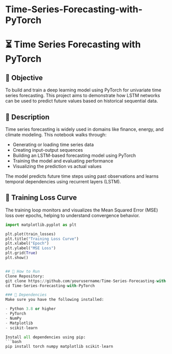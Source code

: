 # Time-Series-Forecasting-with-PyTorch

# ⏳ Time Series Forecasting with PyTorch

## 🎯 Objective
To build and train a deep learning model using PyTorch for univariate time series forecasting. This project aims to demonstrate how LSTM networks can be used to predict future values based on historical sequential data.

## 📄 Description
Time series forecasting is widely used in domains like finance, energy, and climate modeling. This notebook walks through:
- Generating or loading time series data
- Creating input-output sequences
- Building an LSTM-based forecasting model using PyTorch
- Training the model and evaluating performance
- Visualizing the prediction vs actual values

The model predicts future time steps using past observations and learns temporal dependencies using recurrent layers (LSTM).

## 🧪 Training Loss Curve

The training loop monitors and visualizes the Mean Squared Error (MSE) loss over epochs, helping to understand convergence behavior.

```python
import matplotlib.pyplot as plt

plt.plot(train_losses)
plt.title("Training Loss Curve")
plt.xlabel("Epoch")
plt.ylabel("MSE Loss")
plt.grid(True)
plt.show()


## 🚀 How to Run
Clone Repository:
git clone https://github.com/yourusername/Time-Series-Forecasting-with-PyTorch.git
cd Time-Series-Forecasting-with-PyTorch

### 🧰 Dependencies
Make sure you have the following installed:

- Python 3.8 or higher  
- PyTorch  
- NumPy  
- Matplotlib  
- scikit-learn  

Install all dependencies using pip:
```bash
pip install torch numpy matplotlib scikit-learn

